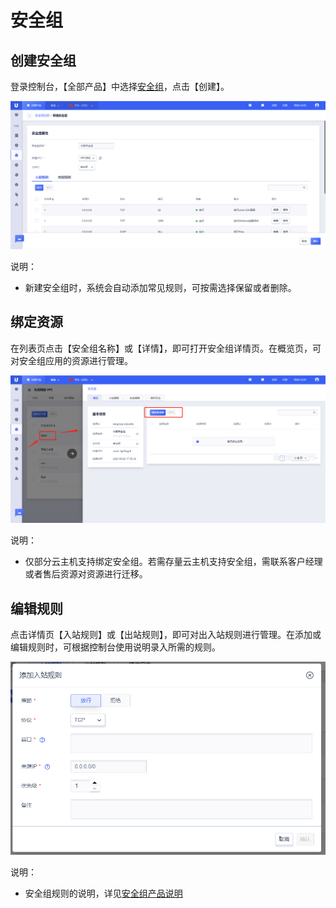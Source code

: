 # 安全组

## 创建安全组

登录控制台，【全部产品】中选择[安全组](https://console.ucloud.cn/vpc/secGroup)，点击【创建】。

![image](/images/guide/secgroup1.png)

说明：
- 新建安全组时，系统会自动添加常见规则，可按需选择保留或者删除。

## 绑定资源

在列表页点击【安全组名称】或【详情】，即可打开安全组详情页。在概览页，可对安全组应用的资源进行管理。

![image](/images/guide/secgroup2.png)

说明：
- 仅部分云主机支持绑定安全组。若需存量云主机支持安全组，需联系客户经理或者售后资源对资源进行迁移。


## 编辑规则

点击详情页【入站规则】或【出站规则】，即可对出入站规则进行管理。在添加或编辑规则时，可根据控制台使用说明录入所需的规则。

![image](/images/guide/secgroup3.png)

说明：
- 安全组规则的说明，详见[安全组产品说明](https://docs.ucloud.cn/vpc/introduction/secgroup)
